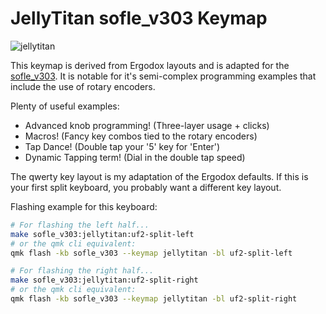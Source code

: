 # JellyTitan sofle_v303 Keymap
![jellytitan](https://i.imgur.com/JqGPWCn.png)

This keymap is derived from Ergodox layouts and is adapted for the [sofle_v303](https://github.com/daneski13/sofle_v303). 
It is notable for it's semi-complex programming examples that include the use of rotary encoders.

Plenty of useful examples:
* Advanced knob programming! (Three-layer usage + clicks)
* Macros! (Fancy key combos tied to the rotary encoders)
* Tap Dance! (Double tap your '5' key for 'Enter')
* Dynamic Tapping term! (Dial in the double tap speed)

The qwerty key layout is my adaptation of the Ergodox defaults. 
If this is your first split keyboard, you probably want a different key layout. 

Flashing example for this keyboard:

```bash
# For flashing the left half...
make sofle_v303:jellytitan:uf2-split-left
# or the qmk cli equivalent:
qmk flash -kb sofle_v303 --keymap jellytitan -bl uf2-split-left

# For flashing the right half...
make sofle_v303:jellytitan:uf2-split-right
# or the qmk cli equivalent:
qmk flash -kb sofle_v303 --keymap jellytitan -bl uf2-split-right
```
